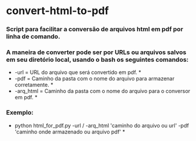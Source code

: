 # convert-html-to-pdf
### Script para facilitar a conversão de arquivos html em pdf por linha de comando. 
### A maneira de converter pode ser por URLs ou arquivos salvos em seu diretório local, usando o bash os seguintes comandos:
* -url = URL do arquivo que será convertido em pdf. *
* -pdf = Caminho da pasta com o nome do arquivo para armazenar corretamente. *
* -arq_html = Caminho da pasta com o nome do arquivo para o conversor em pdf. *

### Exemplo:
* python html_for_pdf.py -url / -arq_html 'caminho do arquivo ou url' -pdf 'caminho onde armazenado ou arquivo pdf' *
